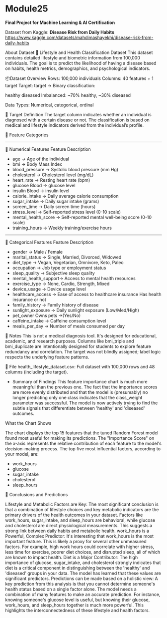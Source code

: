 # Module25
**Final Project for Machine Learning &amp; AI Certification**

Dataset from Kaggle: **Disease Risk from Daily Habits**
https://www.kaggle.com/datasets/mahdimashayekhi/disease-risk-from-daily-habits

About Dataset
🧠 Lifestyle and Health Classification Dataset
This dataset contains detailed lifestyle and biometric information from 100,000 individuals. The goal is to predict the likelihood of having a disease based on habits, health metrics, demographics, and psychological indicators.

📦Dataset Overview
Rows: 100,000 individuals
Columns: 40 features + 1 target
Target: target → Binary classification:

healthy
diseased
Imbalanced: ~70% healthy, ~30% diseased

Data Types: Numerical, categorical, ordinal
  
🎯 Target Definition
The target column indicates whether an individual is diagnosed with a certain disease or not. The classification is based on medical and lifestyle indicators derived from the individual’s profile.

🧬 Feature Categories
___________________________________________________________________
🔢 Numerical Features
Feature	            Description
- age	                -> Age of the individual
- bmi	                -> Body Mass Index
- blood_pressure	    -> Systolic blood pressure (mm Hg)
- cholesterol	        -> Cholesterol level (mg/dL)
- heart_rate	        -> Resting heart rate (bpm)
- glucose	Blood       -> glucose level
- insulin	Blood       -> insulin level
- calorie_intake	    -> Daily average calorie consumption
- sugar_intake	      -> Daily sugar intake (grams)
- screen_time	        -> Daily screen time (hours)
- stress_level	      -> Self-reported stress level (0-10 scale)
- mental_health_score	-> Self-reported mental well-being score (0-10 scale)
- training_hours	    -> Weekly training/exercise hours
  
_____________________________________________________________
🧩 Categorical Features
Feature	            Description
- gender	            -> Male / Female
- marital_status	    -> Single, Married, Divorced, Widowed
- diet_type	          -> Vegan, Vegetarian, Omnivore, Keto, Paleo
- occupation	        -> Job type or employment status
- sleep_quality	      -> Subjective sleep quality
- mental_health_support-> Access to mental health resources
- exercise_type	      -> None, Cardio, Strength, Mixed
- device_usage	      -> Device usage level
- healthcare_access	  -> Ease of access to healthcare insurance	Has health insurance or not
- family_history	    -> Family history of disease
- sunlight_exposure	  -> Daily sunlight exposure (Low/Med/High)
- pet_owner	Owns pets ->(Yes/No)
- caffeine_intake	    -> Caffeine consumption level
- meals_per_day	      -> Number of meals consumed per day


📌 Notes
This is not a medical diagnosis tool. It's designed for educational, academic, and research purposes.
Columns like bmi_triple and bmi_duplicate are intentionally designed for students to explore feature redundancy and correlation.
The target was not blindly assigned; label logic respects the underlying feature patterns.

📂 File
health_lifestyle_dataset.csv: Full dataset with 100,000 rows and 48 columns (including the target).

- Summary of Findings
This feature importance chart is much more meaningful than the previous one. The fact that the importance scores are more evenly distributed and that the model is (presumably) no longer predicting only one class indicates that the class_weight parameter was successful. The model is now actively trying to find the subtle signals that differentiate between 'healthy' and 'diseased' outcomes.

What the Chart Shows

The chart displays the top 15 features that the tuned Random Forest model found most useful for making its predictions. The "Importance Score" on the x-axis represents the relative contribution of each feature to the model's decision-making process.
The top five most influential factors, according to your model, are:
- work_hours
- glucose
- sugar_intake
- cholesterol
- sleep_hours

📣 Conclusions and Predictions

Lifestyle and Metabolic Factors are Key: The most significant conclusion is that a combination of lifestyle choices and key metabolic indicators are the primary drivers of the health outcomes in your dataset. Factors like work_hours, sugar_intake, and sleep_hours are behavioral, while glucose and cholesterol are direct physiological measurements. This suggests a strong link between daily habits and metabolic health.
work_hours is a Powerful, Complex Predictor: It's interesting that work_hours is the most important feature. This is likely a proxy for several other unmeasured factors. For example, high work hours could correlate with higher stress, less time for exercise, poorer diet choices, and disrupted sleep, all of which are known to impact health.
Diet is a Major Contributor: The high importance of glucose, sugar_intake, and cholesterol strongly indicates that diet is a critical component in distinguishing between the 'healthy' and 'diseased' groups in your data. The model has learned that these values are significant predictors.
Predictions can be made based on a holistic view: A key prediction from this analysis is that you cannot determine someone's health status based on a single factor alone. The model needs a combination of many features to make an accurate prediction. For instance, knowing someone's glucose level is useful, but knowing their glucose, work_hours, and sleep_hours together is much more powerful. This highlights the interconnectedness of these lifestyle and health factors.

